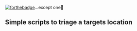 [![forthebadge](https://forthebadge.com/images/badges/made-with-python.svg)](https://forthebadge.com)...except one🤭
## Simple scripts to triage a targets location
